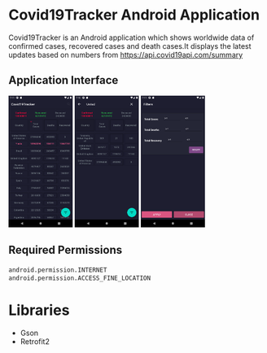 # Covid19Tracker Android Application
  Covid19Tracker is an Android application which shows worldwide data of confirmed cases, recovered cases and death cases.It displays the latest updates based on numbers from https://api.covid19api.com/summary
  
## Application Interface
<img src="images/app_start_screen.png" width="25%" />    <img src="images/app_search_filter.png" width="25%" />    <img src="images/app_filter_section.png" width="25%" /> 

## Required Permissions
    android.permission.INTERNET
    android.permission.ACCESS_FINE_LOCATION

# Libraries
- Gson
- Retrofit2
